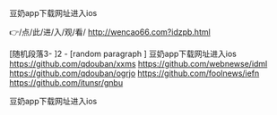 
豆奶app下载网址进入ios




👉/点/此/进/入/观/看/ http://wencao66.com?idzpb.html




[随机段落3-
]2 - [random paragraph
]
豆奶app下载网址进入ios https://github.com/qdouban/xxms
https://github.com/webnewse/idml
https://github.com/qdouban/ogrjo
https://github.com/foolnews/iefn
https://github.com/itunsr/gnbu





豆奶app下载网址进入ios
